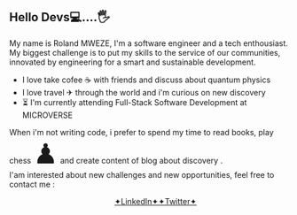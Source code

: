   
   ## Hello Devs💻....🖐

My name is Roland MWEZE, I'm a software engineer and a tech enthousiast.<br>
My biggest challenge is to put my skills to the service of our communities, innovated by engineering for a smart and sustainable development.

  <ul>
   <li>I love take cofee &#9749; with friends and discuss about quantum physics</li>
   <li>I love travel ✈ through the world and i'm curious on new discovery</li>
   <li> &#9203; I'm currently attending Full-Stack Software Development at MICROVERSE  </li>
  </ul> 
  
When i'm not writing code, i prefer to spend my time to read books, play chess <span style='font-size:50px;'>&#9823;</span> and create content of blog about discovery .
<br>I'am interested about new challenges and new opportunities, feel free to contact me : <br>
     <ul style="text-align:center;"><a href="https://www.linkedin.com/in/roland-n-mweze-8b1045189/">✦LinkedIn✦</a><a href="https://twitter.com/ManfulMwez">✦Twitter✦ </a></ul>

  
